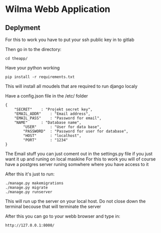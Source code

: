 # Wilma Webb Application
## Deplyment
For this to work you have to put your ssh public key in to gitlab

Then go in to the directory:
```
cd theapp/
```

Have your python working
```
pip install -r requirements.txt
```
This will install all moudels that are required to run django localy

Have a config.json file in the /etc/  folder
```
{
	"SECRET"	: "Projekt secret key",
	"EMAIL_ADDR"	: "Email address",
	"EMAIL_PASS"	: "Password for email",
	"NAME"		: "Database name",
        "USER"		: "User for data base",
        "PASSWORD"	: "Password for user for database",
        "HOST"		: "localhost",
        "PORT"		: "1234"
}
```
The Email stuff you can just coment out in the settings.py file if you just want it up and runing on local maskine
For this to work you will of course have a postgres server runing somwhere where you have access to it


After this it's just to run:
```
./manage.py makemigrations
./manage.py migrate
./manage.py runserver
```

This will run up the server on your local host. Do not close down the terminal becouse that will terminate the server

After this you can go to your webb browser and type in:
```
http://127.0.0.1:8000/
```
